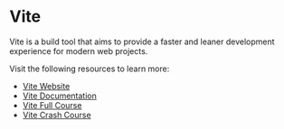 # Vite

Vite is a build tool that aims to provide a faster and leaner development experience for modern web projects.

Visit the following resources to learn more:

- [Vite Website](https://vitejs.dev)
- [Vite Documentation](https://vitejs.dev/guide)
- [Vite Full Course](https://youtu.be/VAeRhmpcWEQ)
- [Vite Crash Course](https://youtu.be/LQQ3CR2JTX8)
